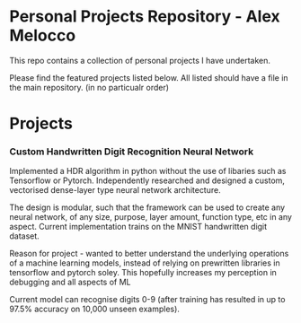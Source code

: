 # Personal Projects Repository - Alex Melocco
This repo contains a collection of personal projects I have undertaken.

Please find the featured projects listed below. All listed should have a file in the main repository. (in no particualr order)

# Projects

### Custom Handwritten Digit Recognition Neural Network
  
Implemented a HDR algorithm in python without the use of libaries such as Tensorflow or Pytorch. Independently researched and designed a custom, vectorised dense-layer type neural network architecture.

The design is modular, such that the framework can be used to create any neural network, of any size, purpose, layer amount, function type, etc in any aspect. Current implementation trains on the MNIST handwritten digit dataset.

Reason for project - wanted to better understand the underlying operations of a machine learning models, instead of relying on prewritten libraries in tensorflow and pytorch soley. This hopefully increases my perception in debugging and all aspects of ML

Current model can recognise digits 0-9 (after training has resulted in up to 97.5% accuracy on 10,000 unseen examples).
